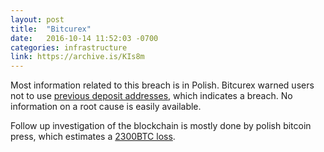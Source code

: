```yaml
---
layout: post
title:  "Bitcurex"
date:   2016-10-14 11:52:03 -0700
categories: infrastructure
link: https://archive.is/KIs8m
---
```


Most information related to this breach is in Polish. Bitcurex warned users not to use [previous deposit addresses][1], which indicates a breach. No information on a root cause is easily available. 

Follow up investigation of the blockchain is mostly done by polish bitcoin press, which estimates a [2300BTC loss][2].

[1]: https://archive.is/KIs8m
[2]: http://bitcoin.pl/wiadomosci/bezpieczenstwo/1338-bitcurex-nadal-milczy-afery-ciag-dalszy
